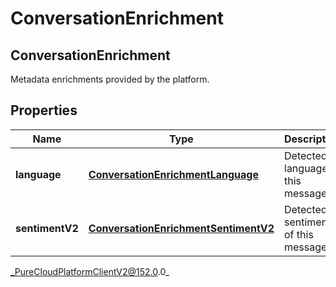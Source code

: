 # ConversationEnrichment

## ConversationEnrichment
Metadata enrichments provided by the platform.

## Properties

|Name | Type | Description | Notes|
|------------ | ------------- | ------------- | -------------|
| **language** | [**ConversationEnrichmentLanguage**](ConversationEnrichmentLanguage) | Detected language of this message. | [optional] |
| **sentimentV2** | [**ConversationEnrichmentSentimentV2**](ConversationEnrichmentSentimentV2) | Detected sentiment of this message. | [optional] |



_PureCloudPlatformClientV2@152.0.0_
